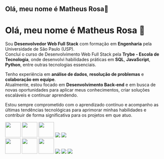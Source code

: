 ## Olá, meu nome é Matheus Rosa👋

# Olá, meu nome é Matheus Rosa 👋

Sou **Desenvolvedor Web Full Stack** com formação em **Engenharia** pela Universidade de São Paulo (USP).  
Concluí o curso de Desenvolvimento Web Full Stack pela **Trybe - Escola de Tecnologia**, onde desenvolvi habilidades práticas em **SQL**, **JavaScript**, **Python**, entre outras tecnologias essenciais.  

Tenho experiência em **análise de dados**, **resolução de problemas** e **colaboração em equipe**.  
Atualmente, estou focado em **Desenvolvimento Back-end** e em busca de novas oportunidades para aplicar meus conhecimentos, criar soluções escaláveis e continuar aprendendo.  

Estou sempre comprometido com o aprendizado contínuo e acompanho as últimas tendências tecnológicas para aprimorar minhas habilidades e contribuir de forma significativa para os projetos em que atuo.  



<div>
<img src="https://cdn.jsdelivr.net/gh/devicons/devicon@latest/icons/python/python-original.svg" width='50' heigth='50'/>
<img src="https://cdn.jsdelivr.net/gh/devicons/devicon@latest/icons/javascript/javascript-original.svg"  width='50' heigth='50' />
<img src="https://cdn.jsdelivr.net/gh/devicons/devicon@latest/icons/typescript/typescript-original.svg" width='50' heigth='50' />
<img src="https://cdn.jsdelivr.net/gh/devicons/devicon@latest/icons/html5/html5-original.svg" />          
<img src="https://cdn.jsdelivr.net/gh/devicons/devicon@latest/icons/css3/css3-original.svg" />
      
</div>
<div>
<img src="https://cdn.jsdelivr.net/gh/devicons/devicon@latest/icons/mongodb/mongodb-original.svg" width='50' heigth='50' />
<img src="https://cdn.jsdelivr.net/gh/devicons/devicon@latest/icons/mysql/mysql-original-wordmark.svg" width='50' heigth='50' />
<img src="https://cdn.jsdelivr.net/gh/devicons/devicon@latest/icons/docker/docker-original-wordmark.svg" width='50' heigth='50' />
<img src="https://cdn.jsdelivr.net/gh/devicons/devicon@latest/icons/nestjs/nestjs-original.svg" />
<img src="https://cdn.jsdelivr.net/gh/devicons/devicon@latest/icons/express/express-original-wordmark.svg" />
<img src="https://cdn.jsdelivr.net/gh/devicons/devicon@latest/icons/postgresql/postgresql-original-wordmark.svg" />
</div>
